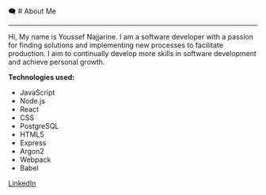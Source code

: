 :left_speech_bubble: # About Me

___________________________________________________________________________________________________________________________________________________________________________________
Hi, My name is Youssef Najjarine. I am a software developer with a passion for finding solutions and implementing new processes to facilitate production. I aim to continually develop more skills in software development and achieve personal growth.

**Technologies used:**

- JavaScript 
- Node.js 
- React 
- CSS
- PostgreSQL
- HTML5
- Express
- Argon2
- Webpack
- Babel

[LinkedIn](https://www.linkedin.com/in/youssefnajjarine/)
